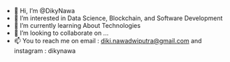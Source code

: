 - 👋 Hi, I’m @DikyNawa
- 👀 I’m interested in Data Science, Blockchain, and Software Development
- 🌱 I’m currently learning About Technologies
- 💞️ I’m looking to collaborate on ...
- 📫 You to reach me on email : diki.nawadwiputra@gmail.com and instagram : dikynawa 

<!---
DikyNawa/DikyNawa is a ✨ special ✨ repository because its `README.md` (this file) appears on your GitHub profile.
You can click the Preview link to take a look at your changes.
--->
